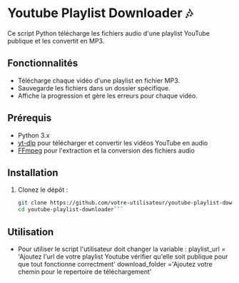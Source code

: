 # Youtube Playlist Downloader 🎶

Ce script Python télécharge les fichiers audio d'une playlist YouTube publique et les convertit en MP3.

## Fonctionnalités

- Télécharge chaque vidéo d'une playlist en fichier MP3.
- Sauvegarde les fichiers dans un dossier spécifique.
- Affiche la progression et gère les erreurs pour chaque vidéo.

## Prérequis

- Python 3.x
- [yt-dlp](https://github.com/yt-dlp/yt-dlp) pour télécharger et convertir les vidéos YouTube en audio
- [FFmpeg](https://ffmpeg.org/download.html) pour l'extraction et la conversion des fichiers audio

## Installation

1. Clonez le dépôt :
   ```bash
   git clone https://github.com/votre-utilisateur/youtube-playlist-downloader.git
   cd youtube-playlist-downloader```

## Utilisation

- Pour utiliser le script l'utilisateur doit changer la variable :
playlist_url = 'Ajoutez l'url de votre playlist Youtube vérifier qu'elle soit publique pour que tout fonctionne correctment'
download_folder ='Ajoutez votre chemin pour le repertoire de téléchargement'

